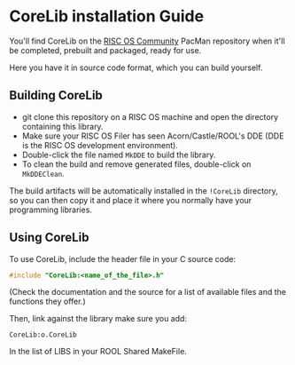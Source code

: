 # CoreLib installation Guide

You'll find CoreLib on the [RISC OS Community](https://riscoscommunity.org/add-our-riscpkg-repositories-to-your-packman/) PacMan repository when it'll be completed, prebuilt and packaged, ready for use.

Here you have it in source code format, which you can build yourself.

## Building CoreLib

- git clone this repository on a RISC OS machine and open the directory containing this library.
- Make sure your RISC OS Filer has seen Acorn/Castle/ROOL's DDE (DDE is the RISC OS development environment).
- Double-click the file named `MkDDE` to build the library.
- To clean the build and remove generated files, double-click on `MkDDEClean`.

The build artifacts will be automatically installed in the `!CoreLib` directory, so you can then copy it and place it where you normally have your programming libraries.

## Using CoreLib

To use CoreLib, include the header file in your C source code:

```c
#include "CoreLib:<name_of_the_file>.h"
```

(Check the documentation and the source for a list of available files and the functions they offer.)

Then, link against the library make sure you add:

```text
CoreLib:o.CoreLib
```

In the list of LIBS in your ROOL Shared MakeFile.
